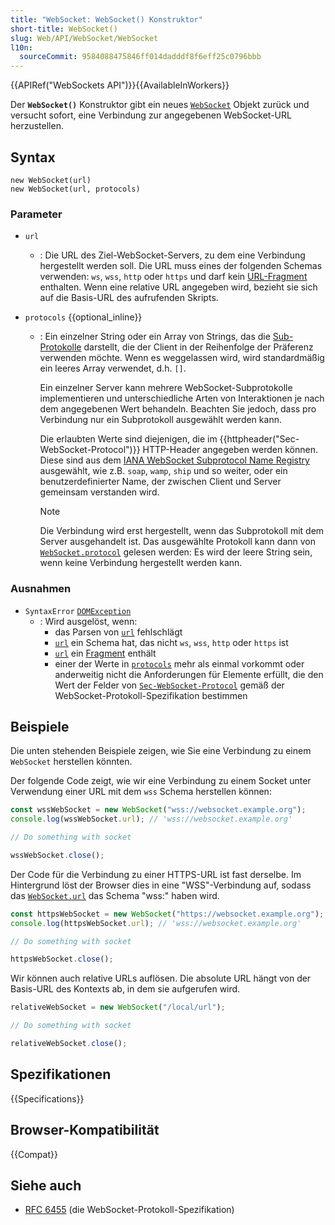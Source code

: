 ```yaml
---
title: "WebSocket: WebSocket() Konstruktor"
short-title: WebSocket()
slug: Web/API/WebSocket/WebSocket
l10n:
  sourceCommit: 9584088475846ff014dadddf8f6eff25c0796bbb
---
```


{{APIRef("WebSockets API")}}{{AvailableInWorkers}}

Der **`WebSocket()`** Konstruktor gibt ein neues [`WebSocket`](/de/docs/Web/API/WebSocket) Objekt zurück und versucht sofort, eine Verbindung zur angegebenen WebSocket-URL herzustellen.

## Syntax

```js-nolint
new WebSocket(url)
new WebSocket(url, protocols)
```

### Parameter

- `url`
  - : Die URL des Ziel-WebSocket-Servers, zu dem eine Verbindung hergestellt werden soll.
    Die URL muss eines der folgenden Schemas verwenden: `ws`, `wss`, `http` oder `https` und darf kein [URL-Fragment](/de/docs/Web/URI/Reference/Fragment) enthalten.
    Wenn eine relative URL angegeben wird, bezieht sie sich auf die Basis-URL des aufrufenden Skripts.

- `protocols` {{optional_inline}}
  - : Ein einzelner String oder ein Array von Strings, das die [Sub-Protokolle](/de/docs/Web/API/WebSockets_API/Writing_WebSocket_servers#subprotocols) darstellt, die der Client in der Reihenfolge der Präferenz verwenden möchte.
    Wenn es weggelassen wird, wird standardmäßig ein leeres Array verwendet, d.h. `[]`.

    Ein einzelner Server kann mehrere WebSocket-Subprotokolle implementieren und unterschiedliche Arten von Interaktionen je nach dem angegebenen Wert behandeln.
    Beachten Sie jedoch, dass pro Verbindung nur ein Subprotokoll ausgewählt werden kann.

    Die erlaubten Werte sind diejenigen, die im {{httpheader("Sec-WebSocket-Protocol")}} HTTP-Header angegeben werden können.
    Diese sind aus dem [IANA WebSocket Subprotocol Name Registry](https://www.iana.org/assignments/websocket/websocket.xml#subprotocol-name) ausgewählt, wie z.B. `soap`, `wamp`, `ship` und so weiter, oder ein benutzerdefinierter Name, der zwischen Client und Server gemeinsam verstanden wird.

    > [!NOTE]
    > Die Verbindung wird erst hergestellt, wenn das Subprotokoll mit dem Server ausgehandelt ist.
    > Das ausgewählte Protokoll kann dann von [`WebSocket.protocol`](/de/docs/Web/API/WebSocket/protocol) gelesen werden: Es wird der leere String sein, wenn keine Verbindung hergestellt werden kann.

### Ausnahmen

- `SyntaxError` [`DOMException`](/de/docs/Web/API/DOMException)
  - : Wird ausgelöst, wenn:
    - das Parsen von [`url`](#url) fehlschlägt
    - [`url`](#url) ein Schema hat, das nicht `ws`, `wss`, `http` oder `https` ist
    - [`url`](#url) ein [Fragment](/de/docs/Web/URI/Reference/Fragment) enthält
    - einer der Werte in [`protocols`](#protocols) mehr als einmal vorkommt oder anderweitig nicht die Anforderungen für Elemente erfüllt, die den Wert der Felder von [`Sec-WebSocket-Protocol`](/de/docs/Web/HTTP/Guides/Protocol_upgrade_mechanism#sec-websocket-protocol) gemäß der WebSocket-Protokoll-Spezifikation bestimmen

## Beispiele

Die unten stehenden Beispiele zeigen, wie Sie eine Verbindung zu einem `WebSocket` herstellen könnten.

Der folgende Code zeigt, wie wir eine Verbindung zu einem Socket unter Verwendung einer URL mit dem `wss` Schema herstellen können:

```js
const wssWebSocket = new WebSocket("wss://websocket.example.org");
console.log(wssWebSocket.url); // 'wss://websocket.example.org'

// Do something with socket

wssWebSocket.close();
```

Der Code für die Verbindung zu einer HTTPS-URL ist fast derselbe.
Im Hintergrund löst der Browser dies in eine "WSS"-Verbindung auf, sodass das [`WebSocket.url`](/de/docs/Web/API/WebSocket/url) das Schema "wss:" haben wird.

```js
const httpsWebSocket = new WebSocket("https://websocket.example.org");
console.log(httpsWebSocket.url); // 'wss://websocket.example.org'

// Do something with socket

httpsWebSocket.close();
```

Wir können auch relative URLs auflösen.
Die absolute URL hängt von der Basis-URL des Kontexts ab, in dem sie aufgerufen wird.

```js
relativeWebSocket = new WebSocket("/local/url");

// Do something with socket

relativeWebSocket.close();
```

## Spezifikationen

{{Specifications}}

## Browser-Kompatibilität

{{Compat}}

## Siehe auch

- [RFC 6455](https://www.rfc-editor.org/rfc/rfc6455.html) (die WebSocket-Protokoll-Spezifikation)
